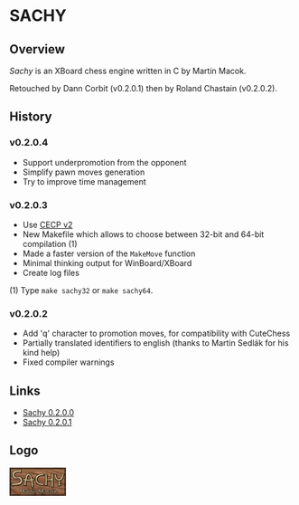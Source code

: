 # SAСHY

## Overview

*Sachy* is an XBoard chess engine written in C by Martin Macok.

Retouched by Dann Corbit (v0.2.0.1) then by Roland Chastain (v0.2.0.2).

## History

### v0.2.0.4

* Support underpromotion from the opponent
* Simplify pawn moves generation
* Try to improve time management

### v0.2.0.3

* Use [CECP v2](http://hgm.nubati.net/CECP.html)
* New Makefile which allows to choose between 32-bit and 64-bit compilation (1)
* Made a faster version of the `MakeMove` function
* Minimal thinking output for WinBoard/XBoard
* Create log files

(1) Type `make sachy32` or `make sachy64`.

### v0.2.0.2

* Add 'q' character to promotion moves, for compatibility with CuteChess
* Partially translated identifiers to english (thanks to Martin Sedlák for his kind help)
* Fixed compiler warnings

## Links

* [Sachy 0.2.0.0](http://web.archive.org/web/20021208030047/http://xtrmntr.org/ORBman/download/sachy-0.2.00.tar.bz2)
* [Sachy 0.2.0.1](http://computer-chess.org/lib/exe/fetch.php?media=computer_chess:wiki:download:sachy-0.2.01dc.rar)

## Logo

![alt text](https://raw.githubusercontent.com/rchastain/sachy/main/logo/sachy.jpg)

